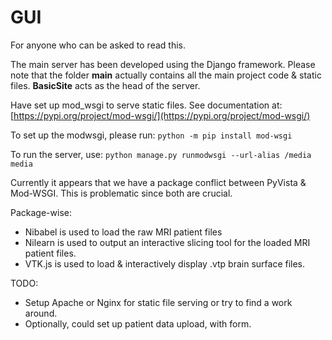 # GUI

For anyone who can be asked to read this. 

The main server has been developed using the Django framework. Please note that the folder **main** actually contains all the main project code & static files. **BasicSite** acts as the head of the server. 

Have set up mod_wsgi to serve static files.
See documentation at: [https://pypi.org/project/mod-wsgi/](https://pypi.org/project/mod-wsgi/)

To set up the modwsgi, please run: 
`python -m pip install mod-wsgi`

To run the server, use: 
`python manage.py runmodwsgi --url-alias /media media`

Currently it appears that we have a package conflict between PyVista & Mod-WSGI. This is problematic since both are crucial.

Package-wise:

*  Nibabel is used to load the raw MRI patient files
*  Nilearn is used to output an interactive slicing tool for the loaded MRI patient files.
*  VTK.js is used to load & interactively display .vtp brain surface files.


TODO:
*  Setup Apache or Nginx for static file serving or try to find a work around.
*  Optionally, could set up patient data upload, with form.


